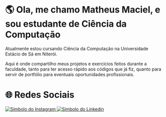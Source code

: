 
# :earth_americas: Ola, me chamo Matheus Maciel, e sou estudante de Ciência da Computação
Atualmente estou cursando Ciência da Computação na Universidade Estácio de Sá em Niterói.

Aqui é onde compartilho meus projetos e exercícios feitos durante a faculdade, tanto para ter acesso rápido
aos códigos que já fiz, quanto para servir de portfólio para
eventuais oportunidades profissionais.

# :globe_with_meridians: Redes Sociais 

<a href="https://www.instagram.com/mxfalcao">
  <img src="https://camo.githubusercontent.com/3ad821fc2ec8e5389509e2262efe64bbab486ae3bfa9abf43bae910f1d3fc134/68747470733a2f2f696d672e736869656c64732e696f2f62616467652f496e7374616772616d2d2532334534343035462e7376673f6c6f676f3d496e7374616772616d266c6f676f436f6c6f723d7768697465" alt="Símbolo do Instagram" />
</a>
<a href="https://www.linkedin.com/in/matheusmaciel-25f99/">
  <img src="https://camo.githubusercontent.com/d94940866c98cb4fca5783c4e8ac95776d2f52df6bbf3d5ab9e30d76836f30ae/68747470733a2f2f696d672e736869656c64732e696f2f62616467652f4c696e6b6564496e2d2532333030373742352e7376673f6c6f676f3d6c696e6b6564696e266c6f676f436f6c6f723d7768697465" alt="Símbolo do Linkedin" />
</a>
